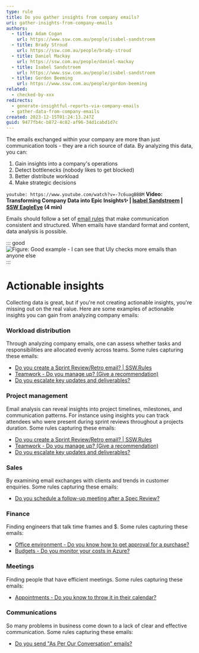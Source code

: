 ```yaml
---
type: rule
title: Do you gather insights from company emails?
uri: gather-insights-from-company-emails
authors:
  - title: Adam Cogan
    url: https://www.ssw.com.au/people/isabel-sandstroem
  - title: Brady Stroud
    url: https://ssw.com.au/people/brady-stroud
  - title: Daniel Mackay
    url: https://ssw.com.au/people/daniel-mackay
  - title: Isabel Sandstroem
    url: https://www.ssw.com.au/people/isabel-sandstroem
  - title: Gordon Beeming
    url: https://www.ssw.com.au/people/gordon-beeming
related:
  - checked-by-xxx
redirects:
  - generate-insightful-reports-via-company-emails
  - gather-data-from-company-emails
created: 2023-12-15T01:24:13.247Z
guid: 9477fb4c-b872-4c82-af96-34d1cabd1d7c
---
```


The emails exchanged within your company are more than just communication tools - they are a rich source of data. By analyzing this data, you can:

<!--endintro-->

1. Gain insights into a company's operations
2. Detect bottlenecks (nobody likes to get blocked)
3. Better distribute workload
4. Make strategic decisions

`youtube: https://www.youtube.com/watch?v=-7c6uagBBBM`
**Video: Transforming Company Data into Epic Insights✨ | [Isabel Sandstroem](https://www.ssw.com.au/people/isabel-sandstroem) | [SSW EagleEye](https://ssweagleeye.com/) (4 min)**

Emails should follow a set of [email rules](/rules-to-better-email) that make communication consistent and structured. When emails have standard format and content, data analysis is possible.

::: good
![Figure: Good example - I can see that Uly checks more emails than anyone else](eagleeyepbireport.jpg)
:::

# Actionable insights

Collecting data is great, but if you're not creating actionable insights, you're missing out on the real value. Here are some examples of actionable insights you can gain from analyzing company emails:

### Workload distribution

Through analyzing company emails, one can assess whether tasks and responsibilities are allocated evenly across teams. Some rules capturing these emails:

- [Do you create a Sprint Review/Retro email? | SSW.Rules](https://www.ssw.com.au/rules/sprint-review-retro-email/)
- [Teamwork - Do you manage up? (Give a recommendation)](https://www.ssw.com.au/rules/do-you-manage-up/)
- [Do you escalate key updates and deliverables?](https://www.ssw.com.au/rules/escalate-key-updates/)

### Project management

Email analysis can reveal insights into project timelines, milestones, and communication patterns. For instance using insights you can track attendees who were present during sprint reviews throughout a projects duration. Some rules capturing these emails:

- [Do you create a Sprint Review/Retro email? | SSW.Rules](https://www.ssw.com.au/rules/sprint-review-retro-email/)
- [Teamwork - Do you manage up? (Give a recommendation)](https://www.ssw.com.au/rules/do-you-manage-up/)
- [Do you escalate key updates and deliverables?](https://www.ssw.com.au/rules/escalate-key-updates/)

### Sales

By examining email exchanges with clients and trends in customer enquiries. Some rules capturing these emails:

- [Do you schedule a follow-up meeting after a Spec Review?](https://www.ssw.com.au/rules/schedule-followup-meeting-after-spec-review/)

### Finance

Finding engineers that talk time frames and $. Some rules capturing these emails:

- [Office environment - Do you know how to get approval for a purchase?](https://www.ssw.com.au/rules/purchase-please/)
- [Budgets - Do you monitor your costs in Azure?](https://www.ssw.com.au/rules/azure-budgets/)

### Meetings

Finding people that have efficient meetings. Some rules capturing these emails:

- [Appointments - Do you know to throw it in their calendar?](https://www.ssw.com.au/rules/appointments-throw-it-in-their-calendar/)

### Communications

So many problems in business come down to a lack of clear and effective communication. Some rules capturing these emails:

- [Do you send "As Per Our Conversation" emails?](https://www.ssw.com.au/rules/as-per-our-conversation-emails/)

<!--
# Anatomy of an EagleEye rule
=============================
What are we looking at? Email
What are the insights? See bullets above
Video
Actionable insights - How we change process off the data
-->
